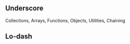 Underscore
----------

Collections, Arrays, Functions, Objects, Utilities, Chaining

Lo-dash
-------

